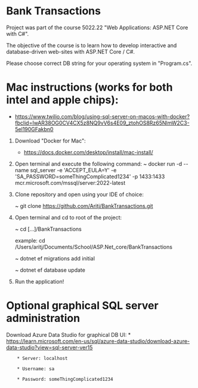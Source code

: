 # Bank Transactions

Project was part of the course 5022.22 "Web Applications: ASP.NET Core with C#".

The objective of the course is to learn how to develop interactive and database-driven web-sites with ASP.NET Core / C#.

Please choose correct DB string for your operating system in "Program.cs".


# Mac instructions (works for both intel and apple chips):

* https://www.twilio.com/blog/using-sql-server-on-macos-with-docker?fbclid=IwAR38OG0CV4CX5z8NQ9vV6s4E09_ztohOS8Rz65NlmW2C3-5el190GFakbn0

1.  Download "Docker for Mac":
    
    * https://docs.docker.com/desktop/install/mac-install/

2.  Open terminal and execute the following command:
    ~ docker run -d --name sql_server -e 'ACCEPT_EULA=Y' -e 'SA_PASSWORD=someThingComplicated1234' -p 1433:1433 mcr.microsoft.com/mssql/server:2022-latest

3. Clone repository and open using your IDE of choice:
    
    ~ git clone https://github.com/Aritj/BankTransactions.git

4. Open terminal and cd to root of the project:
    
    ~ cd [...]/BankTransactions
    
    example: cd /Users/aritj/Documents/School/ASP.Net_core/BankTransactions
    
    ~ dotnet ef migrations add initial
    
    ~ dotnet ef database update

5.  Run the application!

# Optional graphical SQL server administration
Download Azure Data Studio for graphical DB UI:
    * https://learn.microsoft.com/en-us/sql/azure-data-studio/download-azure-data-studio?view=sql-server-ver15
    
        * Server: localhost
        
        * Username: sa
        
        * Password: someThingComplicated1234
